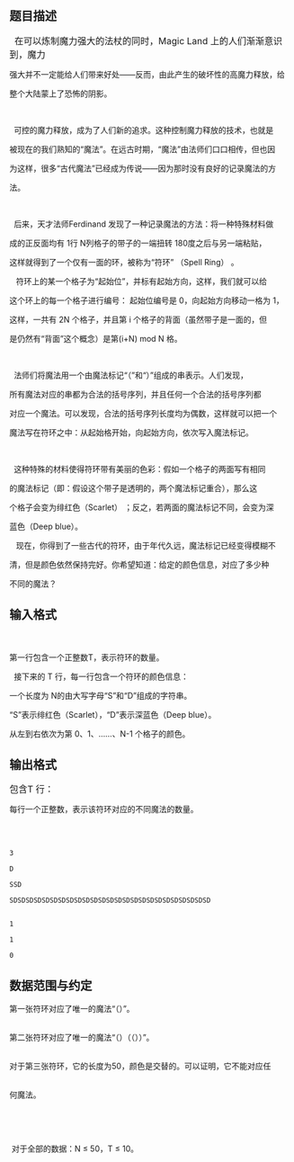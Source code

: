 ## 题目描述

<p><span style="font-size: medium">  在可以炼制魔力强大的法杖的同时，Magic Land 上的人们渐渐意识到，魔力<br>
   强大并不一定能给人们带来好处——反而，由此产生的破坏性的高魔力释放，给<br>
   整个大陆蒙上了恐怖的阴影。 <br>
    <br>
     可控的魔力释放，成为了人们新的追求。这种控制魔力释放的技术，也就是<br>
   被现在的我们熟知的“魔法”。在远古时期，“魔法”由法师们口口相传，但也因<br>
   为这样，很多“古代魔法”已经成为传说——因为那时没有良好的记录魔法的方<br>
   法。 <br>
    <br>
     后来，天才法师Ferdinand 发现了一种记录魔法的方法：将一种特殊材料做<br>
   成的正反面均有 1行 N列格子的带子的一端扭转 180度之后与另一端粘贴，<br>
   这样就得到了一个仅有一面的环，被称为“符环” （Spell Ring） 。 <br>
      符环上的某一个格子为“起始位”，并标有起始方向，这样，我们就可以给<br>
   这个环上的每一个格子进行编号： 起始位编号是 0，向起始方向移动一格为 1，<br>
   这样，一共有 2N 个格子，并且第 i 个格子的背面（虽然带子是一面的，但<br>
   是仍然有“背面”这个概念）是第(i+N) mod N 格。 <br>
    <br>
     法师们将魔法用一个由魔法标记“（”和“）”组成的串表示。人们发现，<br>
   所有魔法对应的串都为合法的括号序列，并且任何一个合法的括号序列都<br>
   对应一个魔法。可以发现，合法的括号序列长度均为偶数，这样就可以把一个<br>
   魔法写在符环之中：从起始格开始，向起始方向，依次写入魔法标记。 <br>
    <br>
     这种特殊的材料使得符环带有美丽的色彩：假如一个格子的两面写有相同<br>
   的魔法标记（即：假设这个带子是透明的，两个魔法标记重合），那么这<br>
   个格子会变为绯红色（Scarlet） ；反之，若两面的魔法标记不同，会变为深<br>
   蓝色（Deep blue）。 <br>
      现在，你得到了一些古代的符环，由于年代久远，魔法标记已经变得模糊不<br>
   清，但是颜色依然保持完好。你希望知道：给定的颜色信息，对应了多少种<br>
   不同的魔法？ </span></p>

## 输入格式

<p><span style="font-size: medium"><br>
   第一行包含一个正整数T，表示符环的数量。 <br>
     接下来的 T 行，每一行包含一个符环的颜色信息： <br>
   一个长度为 N的由大写字母“S”和“D”组成的字符串。 <br>
   “S”表示绯红色（Scarlet），“D”表示深蓝色（Deep blue）。 <br>
   从左到右依次为第 0、1、……、N-1 个格子的颜色。 </span></p>

## 输出格式

<p><span style="font-size: medium">包含T 行： <br>
   每行一个正整数，表示该符环对应的不同魔法的数量。</span></p>
<p><span style="font-size: medium"><br></span></p>

```input1
3
D
SSD
SDSDSDSDSDSDSDSDSDSDSDSDSDSDSDSDSDSDSDSDSDSDSDSDSD
```
```output1
1
1
0
```
## 数据范围与约定

<p>第一张符环对应了唯一的魔法“（）”。 <br><br>
  第二张符环对应了唯一的魔法“（）（（））”。 <br><br>
  对于第三张符环，它的长度为50，颜色是交替的。可以证明，它不能对应任<br><br>
  何魔法。</p>
<br>
<p></p>
<br>
<p> 对于全部的数据：N ≤ 50，T ≤ 10。</p>

